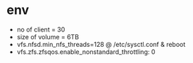 # env
- no of client = 30
- size of volume = 6TB
- vfs.nfsd.min_nfs_threads=128 @ /etc/sysctl.conf & reboot
- vfs.zfs.zfsqos.enable_nonstandard_throttling: 0
